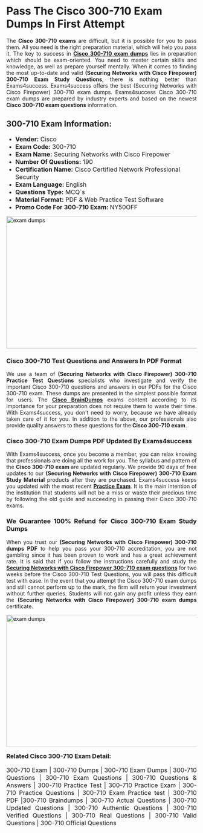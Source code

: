 <h1><strong><strong>Pass The Cisco 300-710 Exam Dumps In First Attempt</strong></strong></h1> <p style="text-align:justify">The <strong>Cisco 300-710 exams</strong> are difficult, but it is possible for you to pass them. All you need is the right preparation material, which will help you pass it. The key to success in <a href="https://www.exams4success.com/cisco/300-710-pdf-exam-dumps"><strong>Cisco 300-710 exam dumps</strong></a> lies in preparation which should be exam-oriented. You need to master certain skills and knowledge, as well as prepare yourself mentally. When it comes to finding the most up-to-date and valid <strong>(Securing Networks with Cisco Firepower) 300-710 Exam Study Questions</strong>, there is nothing better than Exams4success. Exams4success offers the best (Securing Networks with Cisco Firepower) 300-710 exam dumps. Exams4success Cisco 300-710 exam dumps are prepared by industry experts and based on the newest <strong>Cisco 300-710 exam questions</strong> information.</p> <h2><strong><strong>300-710 Exam Information:</strong></strong></h2> <ul> <li><span style="font-size:16px"><strong>Vender:</strong> Cisco</span></li> <li><span style="font-size:16px"><strong>Exam Code:</strong> 300-710</span></li> <li><span style="font-size:16px"><strong>Exam Name:</strong> Securing Networks with Cisco Firepower</span></li> <li><span style="font-size:16px"><strong>Number Of Questions:</strong> 190</span></li> <li><span style="font-size:16px"><strong>Certification Name:</strong> Cisco Certified Network Professional Security</span></li> <li><span style="font-size:16px"><strong>Exam Language:</strong> English</span></li> <li><span style="font-size:16px"><strong>Questions Type:</strong> MCQ`s</span></li> <li><span style="font-size:16px"><strong>Material Format:</strong> PDF & Web Practice Test Software</span></li> <li><span style="font-size:16px"><strong>Promo Code For 300-710 Exam: </strong>NY50OFF</span></li> </ul> <p><a href="https://www.exams4success.com/cisco/300-710-pdf-exam-dumps" rel="no-follow"><img alt="exam dumps" src="https://www.certcollections.com/uploads/content/infrist1.png" style="height:350px; width:750px" /></a></p> <h3><strong>Cisco 300-710 Test Questions and Answers In PDF Format</strong></h3> <p style="text-align:justify">We use a team of <strong>(Securing Networks with Cisco Firepower) 300-710 Practice Test Questions</strong> specialists who investigate and verify the important Cisco 300-710 questions and answers in our PDFs for the Cisco 300-710 exam. These dumps are presented in the simplest possible format for users. The <a href="https://www.exams4success.com/cisco-exam-dumps"><strong>Cisco BrainDumps</strong></a> exams content according to its importance for your preparation does not require them to waste their time. With Exams4success, you don't need to worry, because we have already taken care of it for you. In addition to the above, our professionals also provide quality answers to these questions for the<strong> Cisco 300-710 exam</strong>.</p> <h3><strong> Cisco 300-710 Exam Dumps PDF Updated By Exams4success</strong></h3> <p style="text-align:justify">With Exams4success, once you become a member, you can relax knowing that professionals are doing all the work for you. The syllabus and pattern of the <strong>Cisco 300-710 exam </strong>are updated regularly. We provide 90 days of free updates to our <strong>(Securing Networks with Cisco Firepower) 300-710 Exam Study Material</strong> products after they are purchased. Exams4success keeps you updated with the most recent <a href="https://www.exams4success.com/"><strong>Practice Exam</strong></a>. It is the main intention of the institution that students will not be a miss or waste their precious time by following the old guide and succeeding in passing their Cisco 300-710 exams.</p> <h3 style="text-align:justify"><strong>We Guarantee 100% Refund for Cisco 300-710 Exam Study Dumps</strong></h3> <p style="text-align:justify">When you trust our <strong>(Securing Networks with Cisco Firepower) 300-710 dumps PDF</strong> to help you pass your 300-710 accreditation, you are not gambling since it has been proven to work and has a great achievement rate. It is said that if you follow the instructions carefully and study the <a href="https://www.exams4success.com/cisco/300-710-pdf-exam-dumps"><strong>Securing Networks with Cisco Firepower 300-710 exam questions</strong></a> for two weeks before the Cisco 300-710 Test Questions, you will pass this difficult test with ease. In the event that you attempt the Cisco 300-710 exam dumps and still cannot perform up to the mark, the firm will return your investment without further queries. Students will not gain any profit unless they earn the <strong>(Securing Networks with Cisco Firepower) 300-710 exam dumps</strong> certificate.</p> <p style="text-align:justify"><a href="https://www.exams4success.com/cisco/300-710-pdf-exam-dumps" rel="no-follow"><img alt="exam dumps" src="https://www.certcollections.com/uploads/content/free_demo1.png" style="height:350px; width:750px" /></a></p> <p style="text-align:justify"><span style="font-size:16px"><strong>Related Cisco 300-710 Exam Detail:</strong></span><br /> <br /> <span style="font-size:16px">300-710 Exam | 300-710 Dumps | 300-710 Exam Dumps | 300-710 Questions | 300-710 Exam Questions | 300-710 Questions & Answers | 300-710 Practice Test | 300-710 Practice Exam | 300-710 Practice Questions | 300-710 Exam Practice test | 300-710 PDF |300-710 Braindumps | 300-710 Actual Questions | 300-710 Updated Questions | 300-710 Authentic Questions | 300-710 Verified Questions | 300-710 Real Questions | 300-710 Valid Questions | 300-710 Official Questions</span></p>
